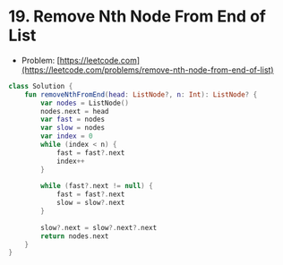 # 19. Remove Nth Node From End of List

- Problem: [https://leetcode.com](https://leetcode.com/problems/remove-nth-node-from-end-of-list)

```kotlin
class Solution {
    fun removeNthFromEnd(head: ListNode?, n: Int): ListNode? {
        var nodes = ListNode()
        nodes.next = head
        var fast = nodes
        var slow = nodes
        var index = 0
        while (index < n) {
            fast = fast?.next
            index++
        }
        
        while (fast?.next != null) {
            fast = fast?.next
            slow = slow?.next
        }
        
        slow?.next = slow?.next?.next
        return nodes.next
    }
}
```